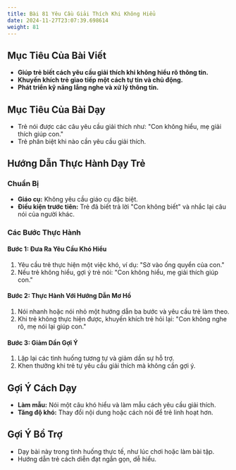```yaml
---
title: Bài 81 Yêu Cầu Giải Thích Khi Không Hiểu
date: 2024-11-27T23:07:39.698614
weight: 81
---
```


## Mục Tiêu Của Bài Viết
- **Giúp trẻ biết cách yêu cầu giải thích khi không hiểu rõ thông tin.**
- **Khuyến khích trẻ giao tiếp một cách tự tin và chủ động.**
- **Phát triển kỹ năng lắng nghe và xử lý thông tin.**

## Mục Tiêu Của Bài Dạy
- Trẻ nói được các câu yêu cầu giải thích như: "Con không hiểu, mẹ giải thích giúp con."
- Trẻ phân biệt khi nào cần yêu cầu giải thích.

## Hướng Dẫn Thực Hành Dạy Trẻ

### Chuẩn Bị
- **Giáo cụ:** Không yêu cầu giáo cụ đặc biệt.
- **Điều kiện trước tiên:** Trẻ đã biết trả lời "Con không biết" và nhắc lại câu nói của người khác.

### Các Bước Thực Hành
#### Bước 1: Đưa Ra Yêu Cầu Khó Hiểu
1. Yêu cầu trẻ thực hiện một việc khó, ví dụ: "Sờ vào ống quyển của con."
2. Nếu trẻ không hiểu, gợi ý trẻ nói: "Con không hiểu, mẹ giải thích giúp con."

#### Bước 2: Thực Hành Với Hướng Dẫn Mơ Hồ
1. Nói nhanh hoặc nói nhỏ một hướng dẫn ba bước và yêu cầu trẻ làm theo.
2. Khi trẻ không thực hiện được, khuyến khích trẻ hỏi lại: "Con không nghe rõ, mẹ nói lại giúp con."

#### Bước 3: Giảm Dần Gợi Ý
1. Lặp lại các tình huống tương tự và giảm dần sự hỗ trợ.
2. Khen thưởng khi trẻ tự yêu cầu giải thích mà không cần gợi ý.

## Gợi Ý Cách Dạy
- **Làm mẫu:** Nói một câu khó hiểu và làm mẫu cách yêu cầu giải thích.
- **Tăng độ khó:** Thay đổi nội dung hoặc cách nói để trẻ linh hoạt hơn.

## Gợi Ý Bổ Trợ
- Dạy bài này trong tình huống thực tế, như lúc chơi hoặc làm bài tập.
- Hướng dẫn trẻ cách diễn đạt ngắn gọn, dễ hiểu.

